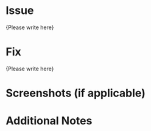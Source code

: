 <!-- Thank you for your contribution to dot-github! Please replace {Please write here} with your description -->

# Issue

{Please write here}

# Fix

{Please write here}

# Screenshots (if applicable)

# Additional Notes
